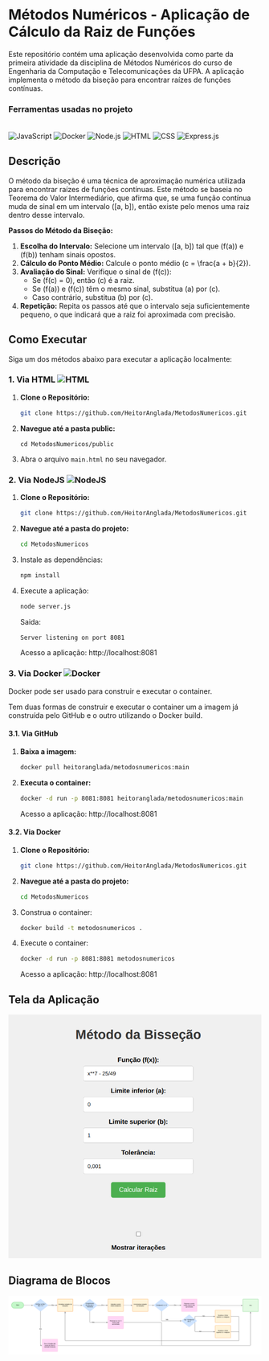 # Métodos Numéricos - Aplicação de Cálculo da Raiz de Funções

Este repositório contém uma aplicação desenvolvida como parte da primeira atividade da disciplina de Métodos Numéricos do curso de Engenharia da Computação e Telecomunicações da UFPA. A aplicação implementa o método da biseção para encontrar raízes de funções contínuas.

### Ferramentas usadas no projeto

<div style="display: inline_block"><br>
  <img align="center" alt="JavaScript" src="https://img.shields.io/badge/JavaScript-F7DC3A?style=for-the-badge&logo=javascript&logoColor=white">
  <img align="center" alt="Docker" src="https://img.shields.io/badge/Docker-0db7ed?style=for-the-badge&logo=docker&logoColor=white">
  <img align="center" alt="Node.js" src="https://img.shields.io/badge/Node.js-5F8D4E?style=for-the-badge&logo=node.js&logoColor=white">
  <img align="center" alt="HTML" src="https://img.shields.io/badge/HTML_5-E14D2A?style=for-the-badge&logo=HTML5&logoColor=white">
  <img align="center" alt="CSS" src="https://img.shields.io/badge/CSS-0081B4?style=for-the-badge&logo=css3&logoColor=white"> 
  <img align="center" alt="Express.js" src="https://img.shields.io/badge/Express.js-61876E?style=for-the-badge&logo=express&logoColor=white"> 
</div>

## Descrição

O método da biseção é uma técnica de aproximação numérica utilizada para encontrar raízes de funções contínuas. Este método se baseia no Teorema do Valor Intermediário, que afirma que, se uma função contínua muda de sinal em um intervalo \([a, b]\), então existe pelo menos uma raiz dentro desse intervalo.

**Passos do Método da Biseção:**

1. **Escolha do Intervalo:** Selecione um intervalo \([a, b]\) tal que \(f(a)\) e \(f(b)\) tenham sinais opostos.
2. **Cálculo do Ponto Médio:** Calcule o ponto médio \(c = \frac{a + b}{2}\).
3. **Avaliação do Sinal:** Verifique o sinal de \(f(c)\):
   - Se \(f(c) = 0\), então \(c\) é a raiz.
   - Se \(f(a)\) e \(f(c)\) têm o mesmo sinal, substitua \(a\) por \(c\).
   - Caso contrário, substitua \(b\) por \(c\).
4. **Repetição:** Repita os passos até que o intervalo seja suficientemente pequeno, o que indicará que a raiz foi aproximada com precisão.

## Como Executar

Siga um dos métodos abaixo para executar a aplicação localmente:

### 1. Via HTML ![HTML](https://img.icons8.com/color/48/000000/html-5.png)

1. **Clone o Repositório:**

   ```bash
   git clone https://github.com/HeitorAnglada/MetodosNumericos.git
   ```
2. **Navegue até a pasta public:**
    ```
    cd MetodosNumericos/public
    ```
3. Abra o arquivo `main.html` no seu navegador.

### 2. Via NodeJS ![NodeJS](https://img.icons8.com/color/48/000000/nodejs.png)

1. **Clone o Repositório:**

   ```bash
   git clone https://github.com/HeitorAnglada/MetodosNumericos.git
   ```
2. **Navegue até a pasta do projeto:**
    ```bash
    cd MetodosNumericos
    ```
3. Instale as dependências:

   ```bash
   npm install
   ```

4. Execute a aplicação:

   ```bash
   node server.js
   ```
   Saida:

   ```bash
   Server listening on port 8081
   ```
   Acesso a aplicação: http://localhost:8081

### 3. Via Docker ![Docker](https://img.icons8.com/color/48/000000/docker.png)

Docker pode ser usado para construir e executar o container.

Tem duas formas de construir e executar o container um a imagem já construída pelo GitHub e o outro utilizando o Docker build.

#### 3.1. Via GitHub

1. **Baixa a imagem:**

   ```bash
   docker pull heitoranglada/metodosnumericos:main
   ```

2. **Executa o container:**

   ```bash
   docker -d run -p 8081:8081 heitoranglada/metodosnumericos:main
   ```

   Acesso a aplicação: http://localhost:8081

#### 3.2. Via Docker

1. **Clone o Repositório:**

   ```bash
   git clone https://github.com/HeitorAnglada/MetodosNumericos.git
   ```
2. **Navegue até a pasta do projeto:**
    ```bash
    cd MetodosNumericos
    ```
3. Construa o container:

   ```bash
   docker build -t metodosnumericos .
   ```

4. Execute o container:

   ```bash
   docker -d run -p 8081:8081 metodosnumericos
   ```

   Acesso a aplicação: http://localhost:8081

## Tela da Aplicação ##
![Tela da Aplicação](/image/CapturadeTela.png)

## Diagrama de Blocos ##
![Driagrama de Blocos](/image/Diagrama.png)



